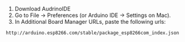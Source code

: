 
1. Download AudrinoIDE
2. Go to File → Preferences (or Arduino IDE → Settings on Mac).
3. In Additional Board Manager URLs, paste the following urls:
```https://dl.espressif.com/dl/package_esp32_index.json,
http://arduino.esp8266.com/stable/package_esp8266com_index.json
```

